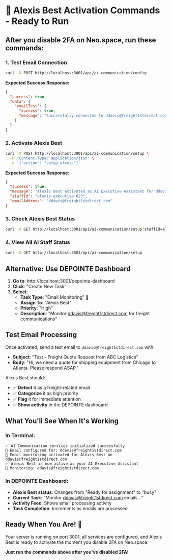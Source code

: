 # 🤖 Alexis Best Activation Commands - Ready to Run

## **After you disable 2FA on Neo.space, run these commands:**

### **1. Test Email Connection**

```bash
curl -X POST http://localhost:3001/api/ai-communication/config
```

**Expected Success Response:**

```json
{
  "success": true,
  "data": {
    "emailTest": {
      "success": true,
      "message": "Successfully connected to ddavis@freight1stdirect.com"
    }
  }
}
```

### **2. Activate Alexis Best**

```bash
curl -X POST http://localhost:3001/api/ai-communication/setup \
  -H "Content-Type: application/json" \
  -d '{"action": "setup_alexis"}'
```

**Expected Success Response:**

```json
{
  "success": true,
  "message": "Alexis Best activated as AI Executive Assistant for ddavis@freight1stdirect.com",
  "staffId": "alexis-executive-023",
  "emailAddress": "ddavis@freight1stdirect.com"
}
```

### **3. Check Alexis Best Status**

```bash
curl -X GET http://localhost:3001/api/ai-communication/setup?staffId=alexis-executive-023
```

### **4. View All AI Staff Status**

```bash
curl -X GET http://localhost:3001/api/ai-communication/setup
```

## **Alternative: Use DEPOINTE Dashboard**

1. **Go to**: http://localhost:3001/depointe-dashboard
2. **Click**: "Create New Task"
3. **Select**:
   - **Task Type**: "Email Monitoring" 📧
   - **Assign To**: "Alexis Best"
   - **Priority**: "High"
   - **Description**: "Monitor ddavis@freight1stdirect.com for freight communications"

## **Test Email Processing**

Once activated, send a test email to `ddavis@freight1stdirect.com` with:

- **Subject**: "Test - Freight Quote Request from ABC Logistics"
- **Body**: "Hi, we need a quote for shipping equipment from Chicago to Atlanta. Please respond
  ASAP."

Alexis Best should:

- ✅ **Detect** it as a freight-related email
- ✅ **Categorize** it as high priority
- ✅ **Flag** it for immediate attention
- ✅ **Show activity** in the DEPOINTE dashboard

## **What You'll See When It's Working**

### **In Terminal:**

```
✅ AI Communication services initialized successfully
📧 Email configured for: ddavis@freight1stdirect.com
📧 Email monitoring activated for Alexis Best on ddavis@freight1stdirect.com
✅ Alexis Best is now active as your AI Executive Assistant
📧 Monitoring: ddavis@freight1stdirect.com
```

### **In DEPOINTE Dashboard:**

- **Alexis Best status**: Changes from "Ready for assignment" to "busy"
- **Current Task**: "Monitor ddavis@freight1stdirect.com emails..."
- **Activity Feed**: Shows email processing activity
- **Task Completion**: Increments as emails are processed

## **Ready When You Are! 🚀**

Your server is running on port 3001, all services are configured, and Alexis Best is ready to
activate the moment you disable 2FA on Neo.space.

**Just run the commands above after you've disabled 2FA!**







